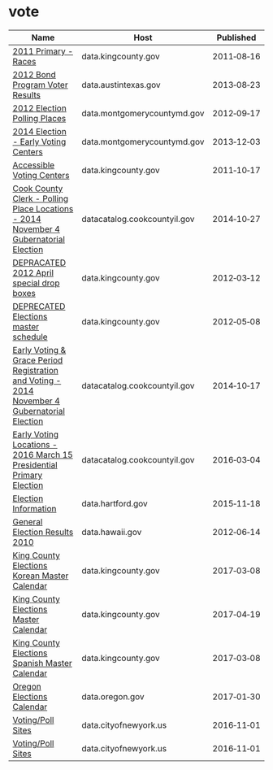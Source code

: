 # vote

Name | Host | Published
---- | ---- | ---------
[2011 Primary - Races](../datasets/tqg4-seid.md) | data.kingcounty.gov | 2011&#x2011;08&#x2011;16
[2012 Bond Program Voter Results](../datasets/qmwp-kjjs.md) | data.austintexas.gov | 2013&#x2011;08&#x2011;23
[2012 Election Polling Places](../datasets/3b5m-syzr.md) | data.montgomerycountymd.gov | 2012&#x2011;09&#x2011;17
[2014 Election - Early Voting Centers](../datasets/2bng-h6xm.md) | data.montgomerycountymd.gov | 2013&#x2011;12&#x2011;03
[Accessible Voting Centers](../datasets/pwm3-yync.md) | data.kingcounty.gov | 2011&#x2011;10&#x2011;17
[Cook County Clerk - Polling Place Locations - 2014 November 4 Gubernatorial Election](../datasets/3qf7-xrf4.md) | datacatalog.cookcountyil.gov | 2014&#x2011;10&#x2011;27
[DEPRACATED 2012 April special drop boxes](../datasets/g25h-6fzr.md) | data.kingcounty.gov | 2012&#x2011;03&#x2011;12
[DEPRECATED Elections master schedule](../datasets/exin-fncj.md) | data.kingcounty.gov | 2012&#x2011;05&#x2011;08
[Early Voting & Grace Period Registration and Voting - 2014 November 4 Gubernatorial Election](../datasets/mzmn-fvgv.md) | datacatalog.cookcountyil.gov | 2014&#x2011;10&#x2011;17
[Early Voting Locations - 2016 March 15 Presidential Primary Election](../datasets/nehg-hgiv.md) | datacatalog.cookcountyil.gov | 2016&#x2011;03&#x2011;04
[Election Information](../datasets/j7cd-7ugv.md) | data.hartford.gov | 2015&#x2011;11&#x2011;18
[General Election Results 2010](../datasets/y7za-qz47.md) | data.hawaii.gov | 2012&#x2011;06&#x2011;14
[King County Elections Korean Master Calendar](../datasets/urb2-daph.md) | data.kingcounty.gov | 2017&#x2011;03&#x2011;08
[King County Elections Master Calendar](../datasets/wkud-5sdw.md) | data.kingcounty.gov | 2017&#x2011;04&#x2011;19
[King County Elections Spanish Master Calendar](../datasets/gfa5-c6hg.md) | data.kingcounty.gov | 2017&#x2011;03&#x2011;08
[Oregon Elections Calendar](../datasets/i8qc-cakg.md) | data.oregon.gov | 2017&#x2011;01&#x2011;30
[Voting/Poll Sites](../datasets/mifw-tguq.md) | data.cityofnewyork.us | 2016&#x2011;11&#x2011;01
[Voting/Poll Sites](../datasets/mifw-tguq.md) | data.cityofnewyork.us | 2016&#x2011;11&#x2011;01

